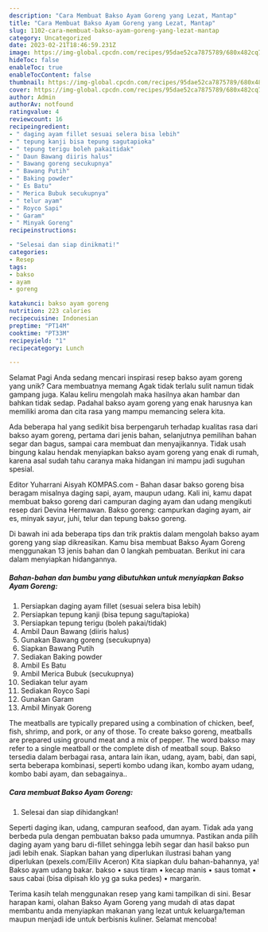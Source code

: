 ```yaml
---
description: "Cara Membuat Bakso Ayam Goreng yang Lezat, Mantap"
title: "Cara Membuat Bakso Ayam Goreng yang Lezat, Mantap"
slug: 1102-cara-membuat-bakso-ayam-goreng-yang-lezat-mantap
category: Uncategorized
date: 2023-02-21T18:46:59.231Z
image: https://img-global.cpcdn.com/recipes/95dae52ca7875789/680x482cq70/bakso-ayam-goreng-foto-resep-utama.jpg
hideToc: false
enableToc: true
enableTocContent: false
thumbnail: https://img-global.cpcdn.com/recipes/95dae52ca7875789/680x482cq70/bakso-ayam-goreng-foto-resep-utama.jpg
cover: https://img-global.cpcdn.com/recipes/95dae52ca7875789/680x482cq70/bakso-ayam-goreng-foto-resep-utama.jpg
author: Admin
authorAv: notfound
ratingvalue: 4
reviewcount: 16
recipeingredient:
- " daging ayam fillet sesuai selera bisa lebih"
- " tepung kanji bisa tepung sagutapioka"
- " tepung terigu boleh pakaitidak"
- " Daun Bawang diiris halus"
- " Bawang goreng secukupnya"
- " Bawang Putih"
- " Baking powder"
- " Es Batu"
- " Merica Bubuk secukupnya"
- " telur ayam"
- " Royco Sapi"
- " Garam"
- " Minyak Goreng"
recipeinstructions:

- "Selesai dan siap dinikmati!"
categories:
- Resep
tags:
- bakso
- ayam
- goreng

katakunci: bakso ayam goreng 
nutrition: 223 calories
recipecuisine: Indonesian
preptime: "PT14M"
cooktime: "PT33M"
recipeyield: "1"
recipecategory: Lunch

---
```



Selamat Pagi Anda sedang mencari inspirasi resep bakso ayam goreng yang unik? Cara membuatnya memang Agak tidak terlalu sulit namun tidak gampang juga. Kalau keliru mengolah maka hasilnya akan hambar dan bahkan tidak sedap. Padahal bakso ayam goreng yang enak harusnya kan memiliki aroma dan cita rasa yang mampu memancing selera kita.


Ada beberapa hal yang sedikit bisa berpengaruh terhadap kualitas rasa dari bakso ayam goreng, pertama dari jenis bahan, selanjutnya pemilihan bahan segar dan bagus, sampai cara membuat dan menyajikannya. Tidak usah bingung kalau hendak menyiapkan bakso ayam goreng yang enak di rumah, karena asal sudah tahu caranya maka hidangan ini mampu jadi suguhan spesial.

Editor Yuharrani Aisyah KOMPAS.com - Bahan dasar bakso goreng bisa beragam misalnya daging sapi, ayam, maupun udang. Kali ini, kamu dapat membuat bakso goreng dari campuran daging ayam dan udang mengikuti resep dari Devina Hermawan. Bakso goreng: campurkan daging ayam, air es, minyak sayur, juhi, telur dan tepung bakso goreng.


Di bawah ini ada beberapa tips dan trik praktis dalam mengolah bakso ayam goreng yang siap dikreasikan. Kamu bisa membuat Bakso Ayam Goreng menggunakan 13 jenis bahan dan 0 langkah pembuatan. Berikut ini cara dalam menyiapkan hidangannya.

<!--inarticleads1-->

##### Bahan-bahan dan bumbu yang dibutuhkan untuk menyiapkan Bakso Ayam Goreng:

1. Persiapkan  daging ayam fillet (sesuai selera bisa lebih)
1. Persiapkan  tepung kanji (bisa tepung sagu/tapioka)
1. Persiapkan  tepung terigu (boleh pakai/tidak)
1. Ambil  Daun Bawang (diiris halus)
1. Gunakan  Bawang goreng (secukupnya)
1. Siapkan  Bawang Putih
1. Sediakan  Baking powder
1. Ambil  Es Batu
1. Ambil  Merica Bubuk (secukupnya)
1. Sediakan  telur ayam
1. Sediakan  Royco Sapi
1. Gunakan  Garam
1. Ambil  Minyak Goreng


The meatballs are typically prepared using a combination of chicken, beef, fish, shrimp, and pork, or any of those. To create bakso goreng, meatballs are prepared using ground meat and a mix of pepper. The word bakso may refer to a single meatball or the complete dish of meatball soup. Bakso tersedia dalam berbagai rasa, antara lain ikan, udang, ayam, babi, dan sapi, serta beberapa kombinasi, seperti kombo udang ikan, kombo ayam udang, kombo babi ayam, dan sebagainya.. 

<!--inarticleads2-->

##### Cara membuat Bakso Ayam Goreng:


1. Selesai dan siap dihidangkan!

Seperti daging ikan, udang, campuran seafood, dan ayam. Tidak ada yang berbeda pula dengan pembuatan bakso pada umumnya. Pastikan anda pilih daging ayam yang baru di-fillet sehingga lebih segar dan hasil bakso pun jadi lebih enak. Siapkan bahan yang diperlukan ilustrasi bahan yang diperlukan (pexels.com/Eiliv Aceron) Kita siapkan dulu bahan-bahannya, ya! Bakso ayam udang bakar. bakso • saus tiram • kecap manis • saus tomat • saus cabai (bisa dipisah klo yg ga suka pedes) • margarin. 

Terima kasih telah menggunakan resep yang kami tampilkan di sini. Besar harapan kami, olahan Bakso Ayam Goreng yang mudah di atas dapat membantu anda menyiapkan makanan yang lezat untuk keluarga/teman maupun menjadi ide untuk berbisnis kuliner. Selamat mencoba!
